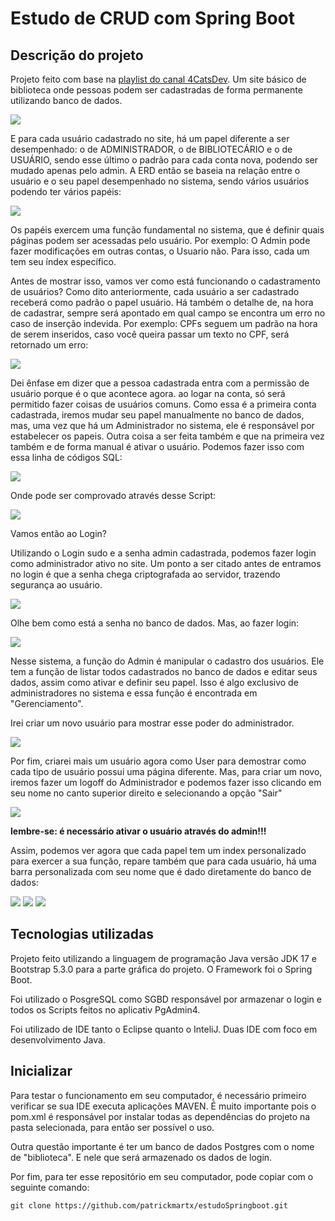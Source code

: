 <h1>Estudo de CRUD com Spring Boot</h1>

<div class="Descricao">
<h2>Descrição do projeto</h2>

<p>
Projeto feito com base na <a href="https://www.youtube.com/watch?v=JrTGB0PEF80&list=PLj8jbyWxdQ-n_2iNXbBQB-79dCMn5ivl0">playlist do canal 4CatsDev</a>. Um site básico de biblioteca onde pessoas podem ser cadastradas de forma permanente utilizando banco de dados. 
</p>

<p>
<img src="./img/tela-principal.JPG">
</p>

<p>
E para cada usuário cadastrado no site, há um papel diferente a ser desempenhado: o de ADMINISTRADOR, o de BIBLIOTECÁRIO e o de USUÁRIO, sendo esse último o padrão para cada conta nova, podendo ser mudado apenas pelo admin. A ERD então se baseia na relação entre o usuário e o seu papel desempenhado no sistema, sendo vários usuários podendo ter vários papéis:
</p>

<p>
<img src="./img/ERD.png">
</p>

<p>
Os papéis exercem uma função fundamental no sistema, que é definir quais páginas podem ser acessadas pelo usuário. Por exemplo: O Admin pode fazer modificações em outras contas, o Usuario não. Para isso, cada um tem seu índex específico.
</p>
<p>
Antes de mostrar isso, vamos ver como está funcionando o cadastramento de usuários? Como dito anteriormente, cada usuário a ser cadastrado receberá como padrão o papel usuário. Há também o detalhe de, na hora de cadastrar, sempre será apontado em qual campo se encontra um erro no caso de inserção indevida. Por exemplo: CPFs seguem um padrão na hora de serem inseridos, caso você queira passar um texto no CPF, será retornado um erro:
</p>

<p>
<img src="./img/validar-usuario.gif">
</p>

<p>
Dei ênfase em dizer que a pessoa cadastrada entra com a permissão de usuário porque é o que acontece agora. ao logar na conta, só será permitido fazer coisas de usuários comuns. Como essa é a primeira conta cadastrada, iremos mudar seu papel manualmente no banco de dados, mas, uma vez que há um Administrador no sistema, ele é responsável por estabelecer os papeis. Outra coisa a ser feita também e que na primeira vez também e de forma manual é ativar o usuário. Podemos fazer isso com essa linha de códigos SQL:
</p>

<p>
<img src="./img/Scripts-SQL.gif">
</p>

<p>
Onde pode ser comprovado através desse Script:
</p>

<p>
<img src="./img/comprovacao_admin_ativo.JPG">
</p>

<p>
Vamos então ao Login?
</p>

<p>
Utilizando o Login sudo e a senha admin cadastrada, podemos fazer login como administrador ativo no site. Um ponto a ser citado antes de entramos no login é que a senha chega criptografada ao servidor, trazendo segurança ao usuário.
</p>

<img src="./img/login-senha-no-banco-de-dados.JPG">

<p>
Olhe bem como está a senha no banco de dados. Mas, ao fazer login:
</p>

<img src="./img/login-admin.gif">

<p>
Nesse sistema, a função do Admin é manipular o cadastro dos usuários. Ele tem a função de listar todos cadastrados no banco de dados e editar seus dados, assim como ativar e definir seu papel. Isso é algo exclusivo de administradores no sistema e essa função é encontrada em "Gerenciamento".
</p>

<p>
Irei criar um novo usuário para mostrar esse poder do administrador.
</p>

<img src="./img/funcao-admin.gif">

<p>
Por fim, criarei mais um usuário agora como User para demostrar como cada tipo de usuário possui uma página diferente. Mas, para criar um novo, iremos fazer um logoff do Administrador e podemos fazer isso clicando em seu nome no canto superior direito e selecionando a opção "Sair"
</p>

<img src="./img/deslogando-e-criando-usuario.gif">

<p>
<b>lembre-se: é necessário ativar o usuário através do admin!!!</b>
</p>

<p>
Assim, podemos ver agora que cada papel tem um index personalizado para exercer a sua função, repare também que para cada usuário, há uma barra personalizada com seu nome que é dado diretamente do banco de dados:
</p>

<p>
<img src="./img/admin-index.JPG">
<img src="./img/biblio-index.JPG">
<img src="./img/user-index.JPG">
</p>

</div>

<div class="Tecnologias">
<h2>Tecnologias utilizadas</h2>
<p>
Projeto feito utilizando a linguagem de programação Java versão JDK 17 e Bootstrap 5.3.0 para a parte gráfica do projeto. O Framework foi o Spring Boot.
</p>
<p>
Foi utilizado o PosgreSQL como SGBD responsável por armazenar o login e todos os Scripts feitos no aplicativ PgAdmin4.
</p>
<p>
Foi utilizado de IDE tanto o Eclipse quanto o InteliJ. Duas IDE com foco em desenvolvimento Java.
</p>

</div>

<div class="inicializar">
<h2>Inicializar</h2>

<p>
Para testar o funcionamento em seu computador, é necessário primeiro verificar se sua IDE executa aplicações MAVEN. É muito importante pois o pom.xml é responsável por instalar todas as dependências do projeto na pasta selecionada, para então ser possível o uso.
</p>

<p>
Outra questão importante é ter um banco de dados Postgres com o nome de "biblioteca". E nele que será armazenado os dados de login.
</p>

<p>
Por fim, para ter esse repositório em seu computador, pode copiar com o seguinte comando:
</p>

    
    git clone https://github.com/patrickmartx/estudoSpringboot.git
    

</div>